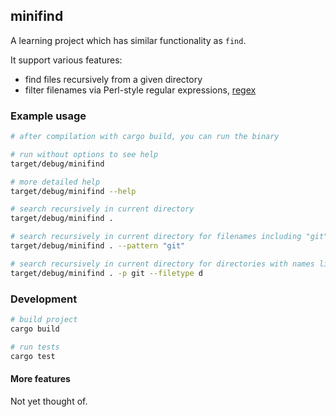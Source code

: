 ## minifind

A learning project which has similar functionality as `find`.

It support various features:

* find files recursively from a given directory
* filter filenames via Perl-style regular expressions, [regex](https://docs.rs/regex/latest/regex/)

### Example usage

``` bash
# after compilation with cargo build, you can run the binary

# run without options to see help
target/debug/minifind

# more detailed help
target/debug/minifind --help

# search recursively in current directory
target/debug/minifind .

# search recursively in current directory for filenames including "git"
target/debug/minifind . --pattern "git"

# search recursively in current directory for directories with names like "git"
target/debug/minifind . -p git --filetype d
```

### Development

``` bash
# build project
cargo build

# run tests
cargo test
```

#### More features

Not yet thought of.
